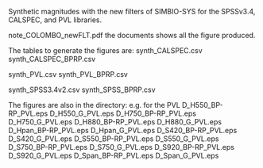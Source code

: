 Synthetic magnitudes with the new filters of SIMBIO-SYS for the
SPSSv3.4, CALSPEC, and PVL libraries.

note_COLOMBO_newFLT.pdf the documents shows all the figure produced.

The tables to generate the figures are:
synth_CALSPEC.csv
synth_CALSPEC_BPRP.csv

synth_PVL.csv
synth_PVL_BPRP.csv

synth_SPSS3.4v2.csv
synth_SPSS_BPRP.csv

The figures are also in the directory: e.g. for the PVL 
D_H550_BP-RP_PVL.eps
D_H550_G_PVL.eps
D_H750_BP-RP_PVL.eps
D_H750_G_PVL.eps
D_H880_BP-RP_PVL.eps
D_H880_G_PVL.eps
D_Hpan_BP-RP_PVL.eps
D_Hpan_G_PVL.eps
D_S420_BP-RP_PVL.eps
D_S420_G_PVL.eps
D_S550_BP-RP_PVL.eps
D_S550_G_PVL.eps
D_S750_BP-RP_PVL.eps
D_S750_G_PVL.eps
D_S920_BP-RP_PVL.eps
D_S920_G_PVL.eps
D_Span_BP-RP_PVL.eps
D_Span_G_PVL.eps

